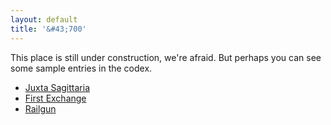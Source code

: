 ```yaml
---
layout: default
title: '&#43;700'
---
```

This place is still under construction, we're afraid. But perhaps you can see some sample entries
in the codex.

* [Juxta Sagittaria](codex/Juxta_Sagittaria.html)
* [First Exchange](codex/First_Exchange.html)
* [Railgun](codex/Railgun.html)
